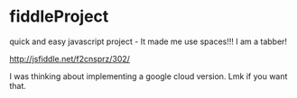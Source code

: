 # fiddleProject
quick and easy javascript project - It made me use spaces!!! I am a tabber!

http://jsfiddle.net/f2cnsprz/302/

I was thinking about implementing a google cloud version. Lmk if you want that.

